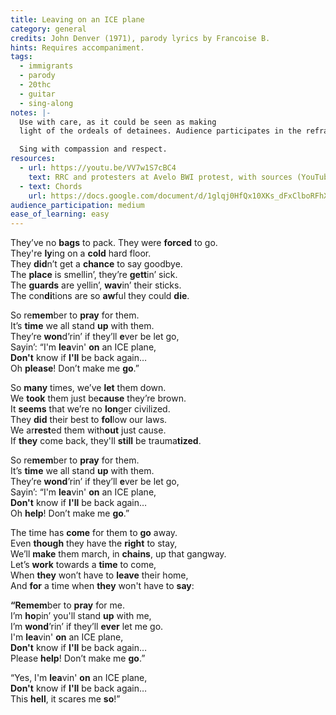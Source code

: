 ```yaml
---
title: Leaving on an ICE plane
category: general
credits: John Denver (1971), parody lyrics by Francoise B.
hints: Requires accompaniment.
tags:
  - immigrants
  - parody
  - 20thc
  - guitar
  - sing-along
notes: |-
  Use with care, as it could be seen as making 
  light of the ordeals of detainees. Audience participates in the refrain.

  Sing with compassion and respect.
resources:
  - url: https://youtu.be/VV7w1S7cBC4
    text: RRC and protesters at Avelo BWI protest, with sources (YouTube)
  - text: Chords
    url: https://docs.google.com/document/d/1glqj0HfQx10XKs_dFxClboRFhXV8Uz6lI3-ToWnQCnw/edit?usp=sharing
audience_participation: medium
ease_of_learning: easy
---
```

They’ve no **bags** to pack. They were **forced** to go.\
They're **ly**ing on a **cold** hard floor.\
They **did**n’t get a **chance** to say goodbye.\
The **place** is smellin’, they’re **gett**in’ sick.\
The **guards** are yellin’, **wav**in’ their sticks.\
The con**di**tions are so **aw**ful they could **die**.

So re**mem**ber to **pray** for them.\
It’s **time** we all stand **up** with them.\
They’re **won**d’rin’ if they’ll **e**ver be let go,\
Sayin’: “I'm **lea**vin' **on** an ICE plane,\
**Don't** know if **I'll** be back again…\
Oh **please**! Don’t make me **go**.” 

So **many** times, we’ve **let** them down.\
We **took** them just be**cause** they’re brown. \
It **seems** that we’re no **lon**ger civilized. \
They **did** their best to **fol**low our laws.\
We ar**rest**ed them with**out** just cause.\
If **they** come back, they'll **still** be trauma**tized**. 

So re**mem**ber to **pray** for them.\
It’s **time** we all stand **up** with them.\
They’re **wond**’rin’ if they’ll **e**ver be let go,\
Sayin’: “I'm **lea**vin' **on** an ICE plane,\
**Don't** know if **I'll** be back again…\
Oh **help**! Don’t make me **go**.”

The time has **come** for them to **go** away.\
Even **though** they have the **right** to stay,\
We’ll **make** them march, in **chains**, up that gangway.\
Let’s **work** towards a **time** to come,\
When **they** won’t have to **leave** their home,\
And **for** a time when **they** won't have to **say**:

**“**Re**mem**ber to **pray** for me.\
I’m **ho**pin’ you'll stand **up** with me,\
I’m **wond**’rin’ if they’ll **ever** let me go.\
I'm **lea**vin' **on** an ICE plane,\
**Don't** know if **I'll** be back again…\
Please **help**! Don’t make me **go**.”

“Yes, I'm **lea**vin' **on** an ICE plane,\
**Don't** know if **I'll** be back again…\
This **hell**, it scares me **so**!”
